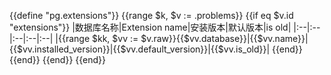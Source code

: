 {{define "pg.extensions"}}
{{range $k, $v := .problems}}
{{if eq $v.id "extensions"}}
|数据库名称|Extension name|安装版本|默认版本|is old|
|:--|:--|:--|:--|:--|
|{{range $kk, $vv := $v.raw}}{{$vv.database}}|{{$vv.name}}|{{$vv.installed_version}}|{{$vv.default_version}}|{{$vv.is_old}}|
{{end}}
{{end}}
{{end}}
{{end}}